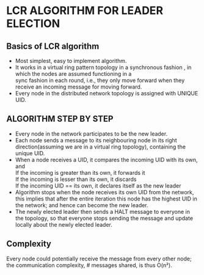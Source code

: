 # LCR ALGORITHM FOR LEADER ELECTION
## Basics of LCR algorithm

- Most simplest, easy to implement algorithm.
- It works in a virtual ring pattern topology in a synchronous fashion , in which the nodes are assumed functioning in a  
   sync fashion in each round, i.e., they only move forward when they receive an incoming message for moving forward.
- Every node in the distributed network topology is assigned with UNIQUE UID.

## ALGORITHM STEP BY STEP

- Every node in the network participates to be the new leader.
- Each node sends a message to its neighbouring node in its right direction(assuming we are in a virtual ring topology), containing the unique UID.
- When a node receives a UID, it compares the incoming UID with its own, and  
    If the incoming is greater than its own, it forwards it  
    If the incoming is lesser than its own, it discards  
    If the incoming UID == its own, it declares itself as the new leader  
- Algorithm stops when the node receives its own UID from the network, this implies that after the entire iteration this node has the highest UID
  in the network; and hence can become the new leader.
- The newly elected leader then sends a HALT message to everyone in the topology, so that everyone stops sending the message and update locally
  about the newly elected leader.

## Complexity
Every node could potentially receive the message from every other node; the communication complexity, # messages shared, is thus O(n²).

